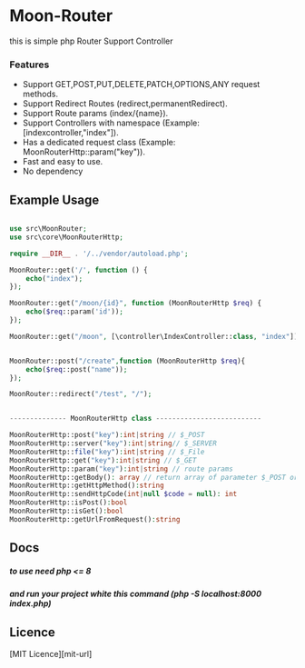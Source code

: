 # Moon-Router

this is simple php Router Support Controller

### Features
- Support GET,POST,PUT,DELETE,PATCH,OPTIONS,ANY request methods.
- Support Redirect Routes (redirect,permanentRedirect).
- Support Route params (index/{name}).
- Support Controllers with namespace (Example: [indexcontroller,"index"]).
- Has a dedicated request class (Example: MoonRouterHttp::param("key")).
- Fast and easy to use.
- No dependency

## Example Usage

```php

use src\MoonRouter;
use src\core\MoonRouterHttp;

require __DIR__ . '/../vendor/autoload.php';

MoonRouter::get('/', function () {
    echo("index");
});

MoonRouter::get("/moon/{id}", function (MoonRouterHttp $req) {
    echo($req::param('id'));
});

MoonRouter::get("/moon", [\controller\IndexController::class, "index"]);


MoonRouter::post("/create",function (MoonRouterHttp $req){
    echo($req::post("name"));
});

MoonRouter::redirect("/test", "/");


-------------- MoonRouterHttp class --------------------------

MoonRouterHttp::post("key"):int|string // $_POST
MoonRouterHttp::server("key"):int|string// $_SERVER
MoonRouterHttp::file("key"):int|string // $_File
MoonRouterHttp::get("key"):int|string // $_GET
MoonRouterHttp::param("key"):int|string // route params
MoonRouterHttp::getBody(): array // return array of parameter $_POST or $_GET
MoonRouterHttp::getHttpMethod():string 
MoonRouterHttp::sendHttpCode(int|null $code = null): int
MoonRouterHttp::isPost():bool
MoonRouterHttp::isGet():bool
MoonRouterHttp::getUrlFromRequest():string 

```

## Docs

##### to use need php <= 8

##### and run your project white this command  (php -S localhost:8000 index.php)

## Licence

[MIT Licence][mit-url]
